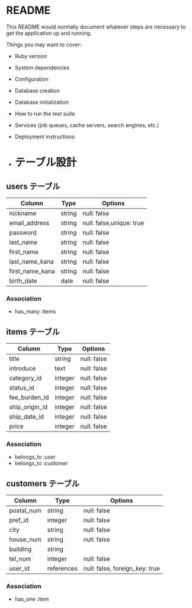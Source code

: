 # README

This README would normally document whatever steps are necessary to get the
application up and running.

Things you may want to cover:

* Ruby version

* System dependencies

* Configuration

* Database creation

* Database initialization

* How to run the test suite

* Services (job queues, cache servers, search engines, etc.)

* Deployment instructions

* # テーブル設計

## users テーブル

| Column            | Type              | Options                 |
| ----------------- | ----------------- | ----------------------- |
| nickname          | string            | null: false             |
| email_address     | string            | null: false,unique: true|
| password          | string            | null: false             |
| last_name         | string            | null: false             |
| first_name        | string            | null: false             |
| last_name_kana    | string            | null: false             |
| first_name_kana   | string            | null: false             |
| birth_date        | date              | null: false             |

### Association
- has_many :items

## items テーブル

| Column            | Type              | Options             |
| ----------------- | ----------------- | ------------------- |
| title             | string            | null: false         |
| introduce         | text              | null: false         |
| category_id       | integer           | null: false         |
| status_id         | integer           | null: false         |
| fee_burden_id     | integer           | null: false         |
| ship_origin_id    | integer           | null: false         |
| ship_date_id      | integer           | null: false         |
| price             | integer           | null: false         |

### Association
- belongs_to :user
- belongs_to :customer

## customers テーブル

| Column               | Type            | Options                        |
| -------------------  | --------------- | ------------------------------ |
| postal_num           | string          | null: false                    |
| pref_id              | integer         | null: false                    |
| city                 | string          | null: false                    |
| house_num            | string          | null: false                    |
| building             | string          |                                |
| tel_num              | integer         | null: false                    |
| user_id              | references      | null: false, foreign_key: true |

### Association
- has_one :item